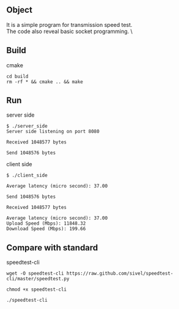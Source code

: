 ## Object
It is a simple program for transmission speed test. \
The code also reveal basic socket programming. \

## Build
cmake
```console
cd build
rm -rf * && cmake .. && make
```

## Run
server side
```console
$ ./server_side 
Server side listening on port 8080

Received 1048577 bytes

Send 1048576 bytes
```
client side
```console
$ ./client_side 

Average latency (micro second): 37.00

Send 1048576 bytes

Received 1048577 bytes

Average latency (micro second): 37.00
Upload Speed (Mbps): 11848.32
Download Speed (Mbps): 199.66
```

## Compare with standard
speedtest-cli
```console
wget -O speedtest-cli https://raw.github.com/sivel/speedtest-cli/master/speedtest.py

chmod +x speedtest-cli

./speedtest-cli
```
